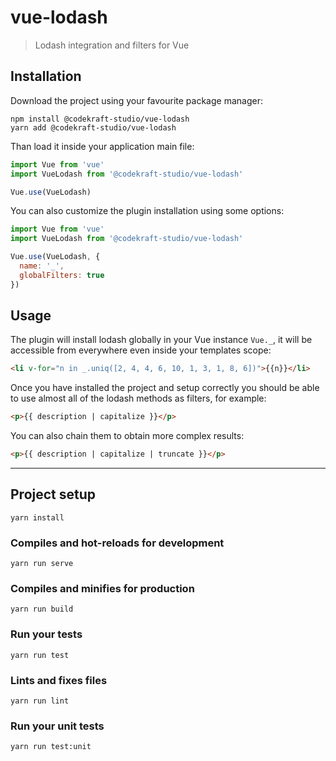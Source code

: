 # vue-lodash

> Lodash integration and filters for Vue

## Installation

Download the project using your favourite package manager:

```
npm install @codekraft-studio/vue-lodash
yarn add @codekraft-studio/vue-lodash
```

Than load it inside your application main file:

```js
import Vue from 'vue'
import VueLodash from '@codekraft-studio/vue-lodash'

Vue.use(VueLodash)
```

You can also customize the plugin installation using some options:

```js
import Vue from 'vue'
import VueLodash from '@codekraft-studio/vue-lodash'

Vue.use(VueLodash, {
  name: '_',
  globalFilters: true
})
```

## Usage

The plugin will install lodash globally in your Vue instance `Vue._`, it will
be accessible from everywhere even inside your templates scope:

```html
<li v-for="n in _.uniq([2, 4, 4, 6, 10, 1, 3, 1, 8, 6])">{{n}}</li>
```

Once you have installed the project and setup correctly you should be able
to use almost all of the lodash methods as filters, for example:

```html
<p>{{ description | capitalize }}</p>
```

You can also chain them to obtain more complex results:

```html
<p>{{ description | capitalize | truncate }}</p>
```

---

## Project setup
```
yarn install
```

### Compiles and hot-reloads for development
```
yarn run serve
```

### Compiles and minifies for production
```
yarn run build
```

### Run your tests
```
yarn run test
```

### Lints and fixes files
```
yarn run lint
```

### Run your unit tests
```
yarn run test:unit
```
